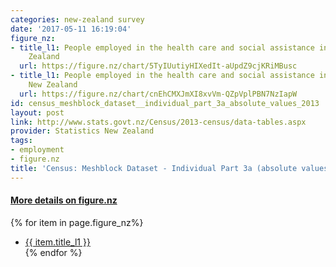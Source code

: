 ```yaml
---
categories: new-zealand survey
date: '2017-05-11 16:19:04'
figure_nz:
- title_l1: People employed in the health care and social assistance industry in New
    Zealand
  url: https://figure.nz/chart/5TyIUutiyHIXedIt-aUpdZ9cjKRiMBusc
- title_l1: People employed in the health care and social assistance industry in Auckland,
    New Zealand
  url: https://figure.nz/chart/cnEhCMXJmXI8xvVm-QZpVplPBN7NzIapW
id: census_meshblock_dataset__individual_part_3a_absolute_values_2013
layout: post
link: http://www.stats.govt.nz/Census/2013-census/data-tables.aspx
provider: Statistics New Zealand
tags:
- employment
- figure.nz
title: 'Census: Meshblock Dataset - Individual Part 3a (absolute values) 2013'
---
```


<h4><u> More details on figure.nz</u></h4>
{% for item in page.figure_nz%}
<ul class="post-list">
    <li><a href="{{ item.url }}">{{ item.title_l1 }}</a></li>
{% endfor %}
</ul>